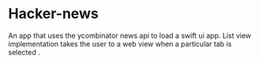 # Hacker-news
An app that uses the ycombinator news api to load a swift ui app.
List view implementation takes the user to a web view when a particular tab is selected .
